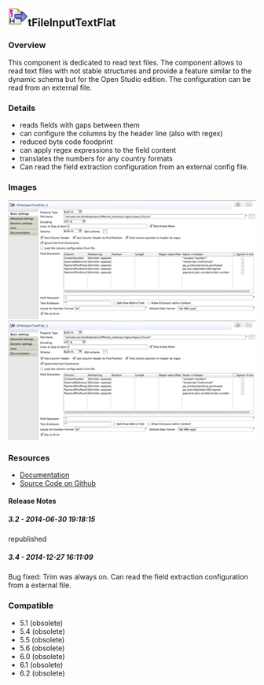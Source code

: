 ## <img src='./logo.jpg' width='40' height='40'>tFileInputTextFlat

### Overview
This component is dedicated to read text files. 
The component allows to read text files with not stable structures and provide a feature similar to the dynamic schema but for the Open Studio edition.
The configuration can be read from an external file.
### Details
* reads fields with gaps between them
* can configure the columns by the header line (also with regex)
* reduced byte code foodprint
* can apply regex expressions to the field content
* translates the numbers for any country formats
* Can read the field extraction configuration from an external config file.
### Images
<a href='./screenshots/v_3.4__2.jpg'><img src='./screenshots/v_3.4__2.jpg' ></a>
<a href='./screenshots/v_3.2__1.jpg'><img src='./screenshots/v_3.2__1.jpg' ></a>


### Resources
 * <a href=http://jan-lolling.de/talend/components/help/tFileInputTextFlat.pdf>Documentation</a>
 * <a href=https://github.com/jlolling/talendcomp_tFileInputTextFlat>Source Code on Github</a>

#### Release Notes

##### 3.2 - 2014-06-30 19:18:15
republished
##### 3.4 - 2014-12-27 16:11:09
Bug fixed: Trim was always on.
Can read the field extraction configuration from a external file.
### Compatible
 -  5.1 (obsolete)
 -   5.4 (obsolete)
 -   5.5 (obsolete)
 -   5.6 (obsolete)
 -   6.0 (obsolete)
 -   6.1 (obsolete)
 -   6.2 (obsolete)
